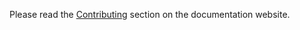 Please read the [Contributing](https://intersect-python-sdk.readthedocs.io/en/latest/contributing.html) section on the documentation website.
